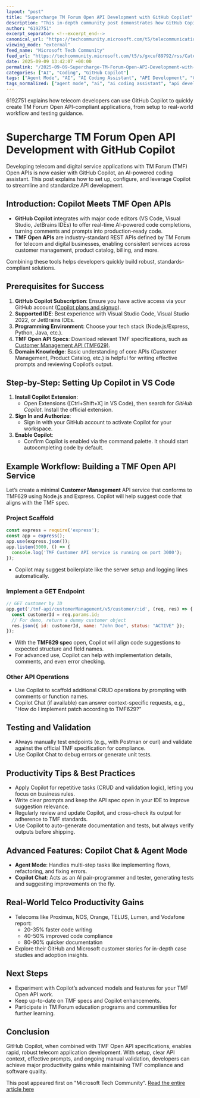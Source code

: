```yaml
---
layout: "post"
title: "Supercharge TM Forum Open API Development with GitHub Copilot"
description: "This in-depth community post demonstrates how GitHub Copilot can accelerate development of TM Forum (TMF) Open API-based applications. It covers prerequisites, setup steps, integrating Copilot in Visual Studio Code, workflow examples for building REST APIs using TMF specifications, and productivity best practices. Real-world telco productivity gains and advanced Copilot capabilities like Agent Mode and Copilot Chat are highlighted, equipping telecom developers to rapidly implement industry-standard solutions with AI assistance while maintaining code quality and compliance."
author: "6192751"
excerpt_separator: <!--excerpt_end-->
canonical_url: "https://techcommunity.microsoft.com/t5/telecommunications-industry-blog/supercharge-your-tm-forum-open-api-development-with-github/ba-p/4451366"
viewing_mode: "external"
feed_name: "Microsoft Tech Community"
feed_url: "https://techcommunity.microsoft.com/t5/s/gxcuf89792/rss/Category?category.id=Azure"
date: 2025-09-09 13:42:07 +00:00
permalink: "/2025-09-09-Supercharge-TM-Forum-Open-API-Development-with-GitHub-Copilot.html"
categories: ["AI", "Coding", "GitHub Copilot"]
tags: ["Agent Mode", "AI", "AI Coding Assistant", "API Development", "Coding", "Community", "Copilot Chat", "Developer Productivity", "Express", "GitHub Copilot", "Node.js", "OpenAPI Specification", "REST API", "Software Engineering Best Practices", "Telecommunications", "Test Automation", "TM Forum Open API", "TMF629", "VS Code"]
tags_normalized: ["agent mode", "ai", "ai coding assistant", "api development", "coding", "community", "copilot chat", "developer productivity", "express", "github copilot", "nodedotjs", "openapi specification", "rest api", "software engineering best practices", "telecommunications", "test automation", "tm forum open api", "tmf629", "vs code"]
---
```


6192751 explains how telecom developers can use GitHub Copilot to quickly create TM Forum Open API-compliant applications, from setup to real-world workflow and testing guidance.<!--excerpt_end-->

# Supercharge TM Forum Open API Development with GitHub Copilot

Developing telecom and digital service applications with TM Forum (TMF) Open APIs is now easier with GitHub Copilot, an AI-powered coding assistant. This post explains how to set up, configure, and leverage Copilot to streamline and standardize API development.

## Introduction: Copilot Meets TMF Open APIs

- **GitHub Copilot** integrates with major code editors (VS Code, Visual Studio, JetBrains IDEs) to offer real-time AI-powered code completions, turning comments and prompts into production-ready code.
- **TMF Open APIs** are industry-standard REST APIs defined by TM Forum for telecom and digital businesses, enabling consistent services across customer management, product catalog, billing, and more.

Combining these tools helps developers quickly build robust, standards-compliant solutions.

## Prerequisites for Success

1. **GitHub Copilot Subscription**: Ensure you have active access via your GitHub account ([Copilot plans and signup](https://github.com/features/copilot)).
2. **Supported IDE**: Best experience with Visual Studio Code, Visual Studio 2022, or JetBrains IDEs.
3. **Programming Environment**: Choose your tech stack (Node.js/Express, Python, Java, etc.).
4. **TMF Open API Specs**: Download relevant TMF specifications, such as [Customer Management API (TMF629)](https://www.tmforum.org/oda/open-apis/directory/customer-management-api-TMF629/v5.0).
5. **Domain Knowledge**: Basic understanding of core APIs (Customer Management, Product Catalog, etc.) is helpful for writing effective prompts and reviewing Copilot’s output.

## Step-by-Step: Setting Up Copilot in VS Code

1. **Install Copilot Extension**:
   - Open Extensions ([Ctrl+Shift+X] in VS Code), then search for *GitHub Copilot*. Install the official extension.
2. **Sign In and Authorize**:
   - Sign in with your GitHub account to activate Copilot for your workspace.
3. **Enable Copilot**:
   - Confirm Copilot is enabled via the command palette. It should start autocompleting code by default.

## Example Workflow: Building a TMF Open API Service

Let’s create a minimal **Customer Management** API service that conforms to TMF629 using Node.js and Express. Copilot will help suggest code that aligns with the TMF spec.

### Project Scaffold

```js
const express = require('express');
const app = express();
app.use(express.json());
app.listen(3000, () => {
  console.log('TMF Customer API service is running on port 3000');
});
```

- Copilot may suggest boilerplate like the server setup and logging lines automatically.

### Implement a GET Endpoint

```js
// GET customer by ID
app.get('/tmf-api/customerManagement/v5/customer/:id', (req, res) => {
  const customerId = req.params.id;
  // For demo, return a dummy customer object
  res.json({ id: customerId, name: "John Doe", status: "ACTIVE" });
});
```

- With the **TMF629 spec** open, Copilot will align code suggestions to expected structure and field names.
- For advanced use, Copilot can help with implementation details, comments, and even error checking.

### Other API Operations

- Use Copilot to scaffold additional CRUD operations by prompting with comments or function names.
- Copilot Chat (if available) can answer context-specific requests, e.g., "How do I implement patch according to TMF629?"

## Testing and Validation

- Always manually test endpoints (e.g., with Postman or curl) and validate against the official TMF specification for compliance.
- Use Copilot Chat to debug errors or generate unit tests.

## Productivity Tips & Best Practices

- Apply Copilot for repetitive tasks (CRUD and validation logic), letting you focus on business rules.
- Write clear prompts and keep the API spec open in your IDE to improve suggestion relevance.
- Regularly review and update Copilot, and cross-check its output for adherence to TMF standards.
- Use Copilot to auto-generate documentation and tests, but always verify outputs before shipping.

## Advanced Features: Copilot Chat & Agent Mode

- **Agent Mode**: Handles multi-step tasks like implementing flows, refactoring, and fixing errors.
- **Copilot Chat**: Acts as an AI pair-programmer and tester, generating tests and suggesting improvements on the fly.

## Real-World Telco Productivity Gains

- Telecoms like Proximus, NOS, Orange, TELUS, Lumen, and Vodafone report:
  - 20-35% faster code writing
  - 40-50% improved code compliance
  - 80-90% quicker documentation
- Explore their GitHub and Microsoft customer stories for in-depth case studies and adoption insights.

## Next Steps

- Experiment with Copilot’s advanced models and features for your TMF Open API work.
- Keep up-to-date on TMF specs and Copilot enhancements.
- Participate in TM Forum education programs and communities for further learning.

## Conclusion

GitHub Copilot, when combined with TMF Open API specifications, enables rapid, robust telecom application development. With setup, clear API context, effective prompts, and ongoing manual validation, developers can achieve major productivity gains while maintaining TMF compliance and software quality.

This post appeared first on "Microsoft Tech Community". [Read the entire article here](https://techcommunity.microsoft.com/t5/telecommunications-industry-blog/supercharge-your-tm-forum-open-api-development-with-github/ba-p/4451366)
